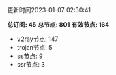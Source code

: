 更新时间2023-01-07 02:30:41

**总订阅: 45**
**总节点: 801**
**有效节点: 164**
- v2ray节点: 147
- trojan节点: 5
- ss节点: 9
- ssr节点: 3
